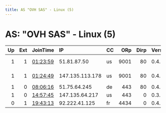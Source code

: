 ```yaml
---
title: AS "OVH SAS" - Linux (5)
---
```


# AS: "OVH SAS" - Linux (5)

|   Up |   Ext | JoinTime                                                                                            | IP              | CC   |   ORp |   Dirp | Version   | Contact                   | Nickname       |   eFamMembers |
|-----:|------:|:----------------------------------------------------------------------------------------------------|:----------------|:-----|------:|-------:|:----------|:--------------------------|:---------------|--------------:|
|    1 |     1 | [01:23:59](https://metrics.torproject.org/rs.html#details/22C15FB80BBF1F416B152C4E1BFF9B32C03C2DCE) | 51.81.87.50     | us   |  9001 |     80 | 0.4.3.6   | CypherpunkLabs Cypherpunk | Unnamed        |            12 |
|    1 |     1 | [01:24:49](https://metrics.torproject.org/rs.html#details/B4C2F82181CD684A48E91D7C9C58D47E41987B6A) | 147.135.113.178 | us   |  9001 |     80 | 0.4.3.6   | CypherpunkLabs Cypherpunk | Unnamed        |            12 |
|    1 |     0 | [08:06:16](https://metrics.torproject.org/rs.html#details/E90806F93A677C54C6832A2675CEAD3F93EBE2F0) | 51.75.64.245    | de   |   443 |     80 | 0.4.4.6   | myemail@example.org       | 404notfound    |             1 |
|    1 |     0 | [14:57:45](https://metrics.torproject.org/rs.html#details/5889A54CCD68C319F6F8ACEFF81E063E6E84B9BE) | 147.135.64.217  | us   |   443 |      0 | 0.3.5.10  | None                      | trumpet        |             1 |
|    0 |     1 | [19:43:13](https://metrics.torproject.org/rs.html#details/832D33889703434AF60B694729E35DB12C59C1FD) | 92.222.41.125   | fr   |  4434 |      0 | 0.4.2.7   | None                      | JonOssoffOnion |             1 |
